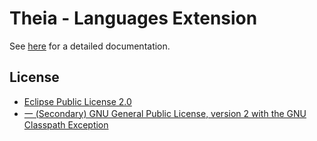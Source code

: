# Theia - Languages Extension

See [here](https://www.theia-ide.org/doc/index.html) for a detailed documentation.

## License
- [Eclipse Public License 2.0](http://www.eclipse.org/legal/epl-2.0/)
- [一 (Secondary) GNU General Public License, version 2 with the GNU Classpath Exception](https://projects.eclipse.org/license/secondary-gpl-2.0-cp)